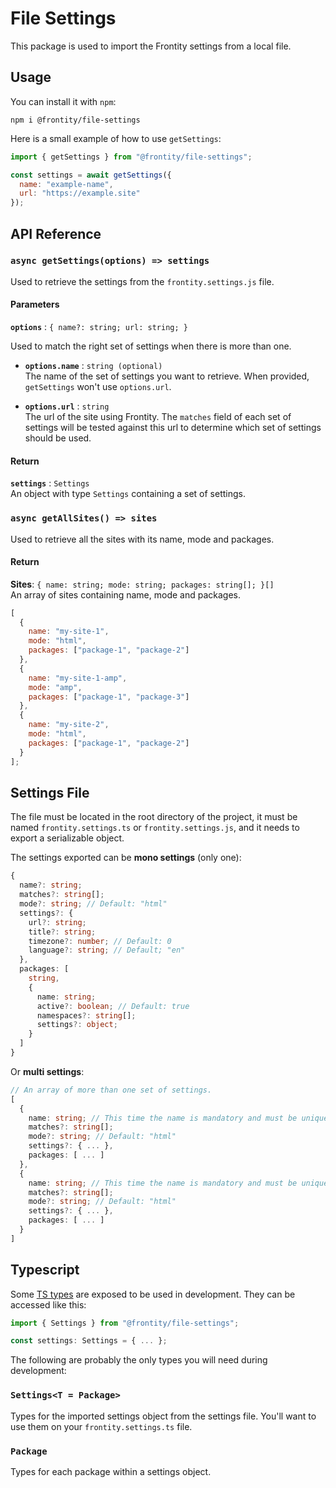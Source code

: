 # File Settings

This package is used to import the Frontity settings from a local file.

## Usage

You can install it with `npm`:

```
npm i @frontity/file-settings
```

Here is a small example of how to use `getSettings`:

```js
import { getSettings } from "@frontity/file-settings";

const settings = await getSettings({
  name: "example-name",
  url: "https://example.site"
});
```

## API Reference

### `async getSettings(options) => settings`

Used to retrieve the settings from the `frontity.settings.js` file.

#### Parameters

**`options`** : `{ name?: string; url: string; }`

Used to match the right set of settings when there is more than one.

- **`options.name`** : `string (optional)`\
  The name of the set of settings you want to retrieve. When provided, `getSettings` won't use `options.url`.

- **`options.url`** : `string`\
  The url of the site using Frontity. The `matches` field of each set of settings will be tested against this url to determine which set of settings should be used.

#### Return

**`settings`** : `Settings`\
An object with type `Settings` containing a set of settings.

### `async getAllSites() => sites`

Used to retrieve all the sites with its name, mode and packages.

#### Return

**Sites**: `{ name: string; mode: string; packages: string[]; }[]`\
An array of sites containing name, mode and packages.

```js
[
  {
    name: "my-site-1",
    mode: "html",
    packages: ["package-1", "package-2"]
  },
  {
    name: "my-site-1-amp",
    mode: "amp",
    packages: ["package-1", "package-3"]
  },
  {
    name: "my-site-2",
    mode: "html",
    packages: ["package-1", "package-2"]
  }
];
```

## Settings File

The file must be located in the root directory of the project, it must be named `frontity.settings.ts` or `frontity.settings.js`, and it needs to export a serializable object.

The settings exported can be **mono settings** (only one):

```ts
{
  name?: string;
  matches?: string[];
  mode?: string; // Default: "html"
  settings?: {
    url?: string;
    title?: string;
    timezone?: number; // Default: 0
    language?: string; // Default; "en"
  },
  packages: [
    string,
    {
      name: string;
      active?: boolean; // Default: true
      namespaces?: string[];
      settings?: object;
    }
  ]
}
```

Or **multi settings**:

```ts
// An array of more than one set of settings.
[
  {
    name: string; // This time the name is mandatory and must be unique.
    matches?: string[];
    mode?: string; // Default: "html"
    settings?: { ... },
    packages: [ ... ]
  },
  {
    name: string; // This time the name is mandatory and must be unique.
    matches?: string[];
    mode?: string; // Default: "html"
    settings?: { ... },
    packages: [ ... ]
  }
]
```

## Typescript

Some [TS types](src/types.ts) are exposed to be used in development. They can be accessed like this:

```js
import { Settings } from "@frontity/file-settings";

const settings: Settings = { ... };
```

The following are probably the only types you will need during development:

### `Settings<T = Package>`

Types for the imported settings object from the settings file. You'll want to use them on your `frontity.settings.ts` file.

### `Package`

Types for each package within a settings object.
